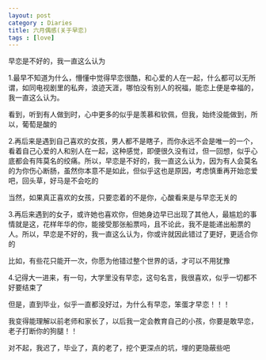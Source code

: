```yaml
---
layout: post
category : Diaries
title: 六月偶感(关于早恋)
tags : [love]
---
```



早恋是不好的，我一直这么认为

 

1.最早不知道为什么，懵懂中觉得早恋很酷，和心爱的人在一起，什么都可以无所谓，如同电视剧里的私奔，浪迹天涯，哪怕没有别人的祝福，能恋上便是幸福的，我一直这么认为。

 

看到，听到有人做到时，心中更多的似乎是羡慕和钦佩，但我，始终没能做到，所以，葡萄是酸的

 

2.再后来是遇到自己喜欢的女孩，男人都不是瞎子，而你永远不会是唯一的一个，看着自己心爱的人和别人在一起，这种感觉，即便很久没有过，但一回想，似乎心底都会有阵莫名的绞痛。所以，早恋是不好的，我一直这么认为，因为有人会莫名的为你伤心断肠，虽然你本意不是如此，但似乎这也是原因，考虑慎重再开始恋爱吧，回头草，好马是不会吃的

 

当然，如果真正喜欢的女孩，只要恋着的不是你，心酸看来是与早恋无关的

 

3.再后来遇到的女子，或许她也喜欢你，但她身边早已出现了其他人，最尴尬的事情就是这，花样年华的你，能接受那张船票吗，且不论此，我不是能递出船票的人。所以，早恋是不好的，我一直这么认为，你或许就因此错过了更好，更适合你的

 

比如，有些花只能开一次，你愿为他错过整个世界的话，才可以不用犹豫

 

4.记得大一进来，有一句，大学里没有早恋，这句名言，我很喜欢，似乎一切都不好要结束了

 

但是，直到毕业，似乎一直都没好过，为什么有早恋，笨蛋才早恋！！！

 

 

 

我变得能理解以前老师和家长了，以后我一定会教育自己的小孩，你要是敢早恋，老子打断你的狗腿！！

 

对不起，我迟了，毕业了，真的老了，挖个更深点的坑，埋的更隐蔽些吧


